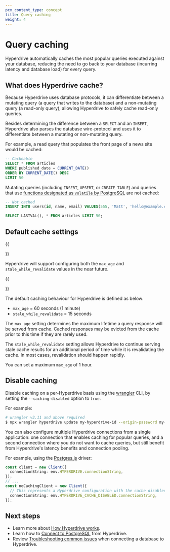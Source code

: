 ```yaml
---
pcx_content_type: concept
title: Query caching
weight: 4
---
```


# Query caching

Hyperdrive automatically caches the most popular queries executed against your database, reducing the need to go back to your database (incurring latency and database load) for every query.

## What does Hyperdrive cache?

Because Hyperdrive uses database protocols, it can differentiate between a mutating query (a query that writes to the database) and a non-mutating query (a read-only query), allowing Hyperdrive to safely cache read-only queries.

Besides determining the difference between a `SELECT` and an `INSERT`, Hyperdrive also parses the database wire-protocol and uses it to differentiate between a mutating or non-mutating query.

For example, a read query that populates the front page of a news site would be cached:

```sql
-- Cacheable
SELECT * FROM articles
WHERE published_date = CURRENT_DATE()
ORDER BY CURRENT_DATE() DESC
LIMIT 50
```

Mutating queries (including `INSERT`, `UPSERT`, or `CREATE TABLE`) and queries that use [functions designated as `volatile` by PostgreSQL](https://www.postgresql.org/docs/current/xfunc-volatility.html) are not cached:

```sql
-- Not cached
INSERT INTO users(id, name, email) VALUES(555, 'Matt', 'hello@example.com');

SELECT LASTVAL(), * FROM articles LIMIT 50;
```

## Default cache settings

{{<Aside type="note">}}

Hyperdrive will support configuring both the `max_age` and `stale_while_revalidate` values in the near future.

{{</Aside>}}

The default caching behaviour for Hyperdrive is defined as below:

- `max_age` = 60 seconds (1 minute)
- `stale_while_revalidate` = 15 seconds

The `max_age` setting determines the maximum lifetime a query response will be served from cache. Cached responses may be evicted from the cache prior to this time if they are rarely used.

The `stale_while_revalidate` setting allows Hyperdrive to continue serving stale cache results for an additional period of time while it is revalidating the cache. In most cases, revalidation should happen rapidly.

You can set a maximum `max_age` of 1 hour.

## Disable caching

Disable caching on a per-Hyperdrive basis using the [wrangler](/workers/wrangler/install-and-update/) CLI, by setting the `--caching-disabled` option to `true`.

For example:

```sh
# wrangler v3.11 and above required
$ npx wrangler hyperdrive update my-hyperdrive-id --origin-password my-db-password --caching-disabled true
```

You can also configure multiple Hyperdrive connections from a single application: one connection that enables caching for popular queries, and a second connection where you do not want to cache queries, but still benefit from Hyperdrive's latency benefits and connection pooling.

For example, using the [Postgres.js](/hyperdrive/learning/connect-to-postgres/) driver:

```ts
const client = new Client({
  connectionString: env.HYPERDRIVE.connectionString,
});
// ...
const noCachingClient = new Client({
  // This represents a Hyperdrive configuration with the cache disabled
  connectionString: env.HYPERDRIVE_CACHE_DISABLED.connectionString,
});
```

## Next steps

- Learn more about [How Hyperdrive works](/hyperdrive/learning/how-hyperdrive-works/).
- Learn how to [Connect to PostgreSQL](/hyperdrive/learning/connect-to-postgres/) from Hyperdrive.
- Review [Troubleshooting common issues](/hyperdrive/learning/troubleshooting/) when connecting a database to Hyperdrive.
